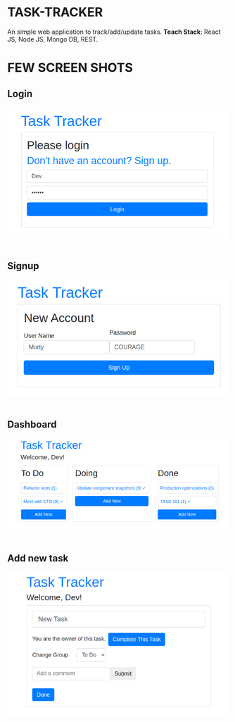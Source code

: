 # TASK-TRACKER
An simple web application to track/add/update tasks.
__Teach Stack__: React JS, Node JS, Mongo DB, REST.

# FEW SCREEN SHOTS

## Login
![image.png](images/task_tracker_1.png)<br><br>

## Signup
![image.png](images/task_tracker_2.png)<br><br>

## Dashboard
![image.png](images/task_tracker_3.png)<br><br>

## Add new task
![image.png](images/task_tracker_4.png)<br><br>
